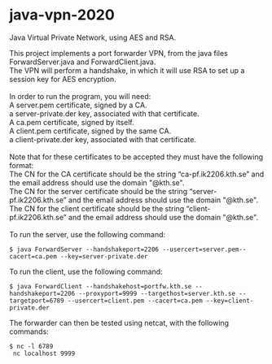 # java-vpn-2020
Java Virtual Private Network, using AES and RSA.

This project implements a port forwarder VPN, from the java files ForwardServer.java and ForwardClient.java.\
The VPN will perform a handshake, in which it will use RSA to set up a session key for AES encryption.\
\
In order to run the program, you will need:\
A server.pem certificate, signed by a CA.\
a server-private.der key, associated with that certificate.\
A ca.pem certificate, signed by itself.\
A client.pem certificate, signed by the same CA.\
a client-private.der key, associated with that certificate.\
\
Note that for these certificates to be accepted they must have the following format:\
The CN for the CA certificate should be the string “ca-pf.ik2206.kth.se” and the email address should use the domain "@kth.se".\
The CN for the server certificate should be the string “server-pf.ik2206.kth.se” and the email address should use the domain "@kth.se".\
The CN for the client certificate should be the string “client-pf.ik2206.kth.se” and the email address should use the domain "@kth.se".\
\
To run the server, use the following command:
```
$ java ForwardServer --handshakeport=2206 --usercert=server.pem--cacert=ca.pem --key=server-private.der
```
To run the client, use the following command:
```
$ java ForwardClient --handshakehost=portfw.kth.se --handshakeport=2206 --proxyport=9999 --targethost=server.kth.se --targetport=6789 --usercert=client.pem --cacert=ca.pem --key=client-private.der
```

The forwarder can then be tested using netcat, with the following commands:
```
$ nc -l 6789
 nc localhost 9999
 ```
